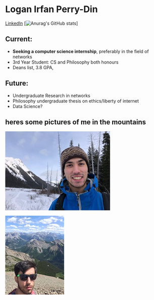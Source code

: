 
# Logan Irfan Perry-Din
[LinkedIn](https://www.linkedin.com/in/logan-perry-din/)
[![Anurag's GitHub stats](https://github-readme-stats.vercel.app/api?username=logan-pd)]


## Current:
* **Seeking a computer science internship**, preferably in the field of networks
* 3rd Year Student: CS and Philosophy both honours
* Deans list, 3.8 GPA, 

## Future:
* Undergraduate Research in networks
* Philosophy undergraduate thesis on ethics/liberty of internet
* Data Science?

## heres some pictures of me in the mountains
![ski pic](ski_photo.jpg)

![sunny mountains](mountains_summer.jpg)
